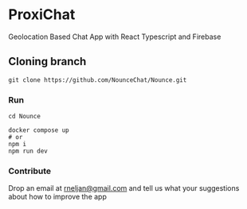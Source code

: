 # ProxiChat
Geolocation Based Chat App with React Typescript and Firebase

## Cloning branch
```shell
git clone https://github.com/NounceChat/Nounce.git
```

### Run
```shell
cd Nounce
```
```shell
docker compose up
# or 
npm i
npm run dev
```

### Contribute
Drop an email at rneljan@gmail.com and tell us what your suggestions about how to improve the app

